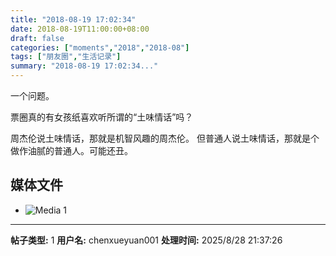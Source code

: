 ```yaml
---
title: "2018-08-19 17:02:34"
date: 2018-08-19T11:00:00+08:00
draft: false
categories: ["moments","2018","2018-08"]
tags: ["朋友圈","生活记录"]
summary: "2018-08-19 17:02:34..."
---
```


一个问题。

票圈真的有女孩纸喜欢听所谓的“土味情话”吗？

周杰伦说土味情话，那就是机智风趣的周杰伦。
但普通人说土味情话，那就是个做作油腻的普通人。可能还丑。

## 媒体文件

- ![Media 1](/Moments/photos/2018-08-19/201808191702340.jpg)

---

**帖子类型:** 1
**用户名:** chenxueyuan001
**处理时间:** 2025/8/28 21:37:26